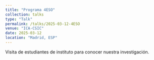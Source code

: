 ```yaml
---
title: "Programa 4ESO"
collection: talks
type: "Talk"
permalink: /talks/2025-03-12-4ESO
venue: "ICA-CSIC"
date: 2025-03-12
location: "Madrid, ESP"
---
```


Visita de estudiantes de instituto para conocer nuestra investigación.

<!-- [More information here](http://exampleurl.com)

This is a description of your tutorial, note the different field in type. This is a markdown files that can be all markdown-ified like any other post. Yay markdown! -->
